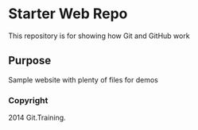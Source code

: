 # Starter Web Repo

This repository is for showing how Git and GitHub work

## Purpose

Sample website with plenty of files for demos

### Copyright
2014 Git.Training.